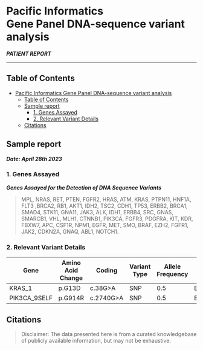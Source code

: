 # Pacific Informatics</br> Gene Panel DNA-sequence variant analysis

**_PATIENT REPORT_**

---

## Table of Contents

- [Pacific Informatics Gene Panel DNA-sequence variant analysis](#pacific-informatics-gene-panel-dna-sequence-variant-analysis)
  - [Table of Contents](#table-of-contents)
  - [Sample report](#sample-report)
    - [1. Genes Assayed](#1-genes-assayed)
    - [2. Relevant Variant Details](#2-relevant-variant-details)
  - [Citations](#citations)

## Sample report

***Date: April 28th 2023***

### 1. Genes Assayed

**_Genes Assayed for the Detection of DNA Sequence Variants_**

>MPL, NRAS, RET, PTEN, FGFR2, HRAS, ATM, KRAS, PTPN11, HNF1A, FLT3 ,BRCA2, RB1, AKT1, IDH2, TSC2, CDH1, TP53, ERBB2, BRCA1, SMAD4, STK11, GNA11, JAK3, ALK, IDH1, ERBB4, SRC, GNAS, SMARCB1, VHL, MLH1, CTNNB1, PIK3CA, FGFR3, PDGFRA, KIT, KDR, FBXW7, APC, CSF1R, NPM1, EGFR, MET, SMO, BRAF, EZH2, FGFR1, JAK2, CDKN2A, GNAQ, ABL1, NOTCH1.

### 2. Relevant Variant Details

| Gene | Amino Acid Change | Coding | Variant Type | Allele Frequency | Transcrpit | Variant effect | ClinVar Significance |
| --- | --- | --- | --- | --- | --- | --- | --- |
| KRAS_1 | p.G13D | c.38G>A | SNP | 0.5 | ENST00000256078.10_4 | MISSENSE | Pathogenic/Likely_pathogenic |
| PIK3CA_9SELF | p.G914R | c.2740G>A | SNP | 0.5 | ENST00000263967.4_2 | MISSENSE | Pathogenic/Likely_pathogenic |

## Citations

> Disclaimer: The data presented here is from a curated knowledgebase of publicly available information, but may not be exhaustive.
